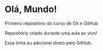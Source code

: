 # Olá, Mundo!
 Primeiro repositório do curso de Git e GitHub

 Repositório criado durante uma aula ao vivo!
 
 Essa linha eu adicionei direto pelo GitHub.

